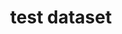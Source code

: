 ---
schema: default
title: test dataset
organization: ''
notes: not a real thing
license: ''
maintainer: ''
maintainer_email: ''
---